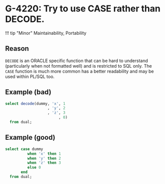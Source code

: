 # G-4220: Try to use CASE rather than DECODE.

!!! tip "Minor"
    Maintainability, Portability

## Reason

`DECODE` is an ORACLE specific function that can be hard to understand (particularly when not formatted well) and is restricted to SQL only. The `CASE` function is much more common has a better readability and may be used within PL/SQL too.

## Example (bad)

```sql
select decode(dummy, 'x', 1 
                   , 'y', 2
                   , 'z', 3
                        , 0)
  from dual;
```

## Example (good)

```sql
select case dummy
          when 'x' then 1
          when 'y' then 2
          when 'z' then 3
          else 0
       end
  from dual;
```
